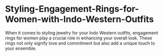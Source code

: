 # Styling-Engagement-Rings-for-Women-with-Indo-Western-Outfits
When it comes to styling jewelry for your Indo Western outfits, engagement rings for women play a crucial role in enhancing your overall look. These rings not only signify love and commitment but also add a unique touch to your ensemble.
